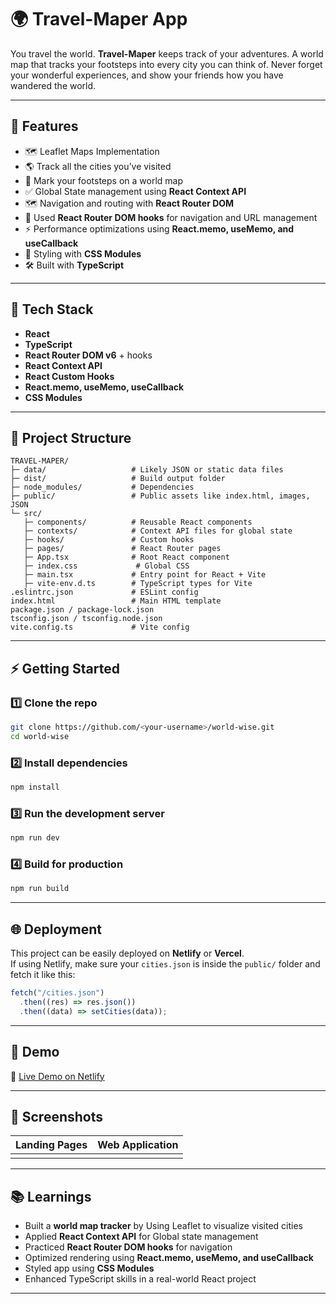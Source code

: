 # 🌍 Travel-Maper App

You travel the world. **Travel-Maper** keeps track of your adventures. A world map that tracks your footsteps into every city you can think of. Never forget your wonderful experiences, and show your friends how you have wandered the world.

---

## 🚀 Features

- 🗺️ Leaflet Maps Implementation
- 🌎 Track all the cities you’ve visited
- 📍 Mark your footsteps on a world map
- ✅ Global State management using **React Context API**
- 🗺️ Navigation and routing with **React Router DOM**
- 🔗 Used **React Router DOM hooks** for navigation and URL management
- ⚡ Performance optimizations using **React.memo, useMemo, and useCallback**
- 🎨 Styling with **CSS Modules**
- 🛠️ Built with **TypeScript**

---

## 🧰 Tech Stack

- **React**
- **TypeScript**
- **React Router DOM v6** + hooks 
- **React Context API**
- **React Custom Hooks**
- **React.memo, useMemo, useCallback**
- **CSS Modules**

---

## 📂 Project Structure

```
TRAVEL-MAPER/
├─ data/                   # Likely JSON or static data files
├─ dist/                   # Build output folder
├─ node_modules/           # Dependencies
├─ public/                 # Public assets like index.html, images, JSON
└─ src/
   ├─ components/          # Reusable React components
   ├─ contexts/            # Context API files for global state
   ├─ hooks/               # Custom hooks
   ├─ pages/               # React Router pages
   ├─ App.tsx              # Root React component
   ├─ index.css             # Global CSS
   ├─ main.tsx             # Entry point for React + Vite
   ├─ vite-env.d.ts        # TypeScript types for Vite
.eslintrc.json             # ESLint config
index.html                 # Main HTML template
package.json / package-lock.json
tsconfig.json / tsconfig.node.json
vite.config.ts             # Vite config
```

---

## ⚡ Getting Started

### 1️⃣ Clone the repo

```bash
git clone https://github.com/<your-username>/world-wise.git
cd world-wise
```

### 2️⃣ Install dependencies

```bash
npm install
```

### 3️⃣ Run the development server

```bash
npm run dev
```

### 4️⃣ Build for production

```bash
npm run build
```

---

## 🌐 Deployment

This project can be easily deployed on **Netlify** or **Vercel**.\
If using Netlify, make sure your `cities.json` is inside the `public/` folder and fetch it like this:

```ts
fetch("/cities.json")
  .then((res) => res.json())
  .then((data) => setCities(data));
```

---

## 🎥 Demo

🔗 [Live Demo on Netlify](https://your-app-link.netlify.app)

---

## 📸 Screenshots

| Landing Pages | Web Application | 
| ------------- | --------------- |
|               |                 |

---

## 📚 Learnings

- Built a **world map tracker** by Using Leaflet to visualize visited cities
- Applied **React Context API** for Global state management
- Practiced **React Router DOM hooks** for navigation
- Optimized rendering using **React.memo, useMemo, and useCallback**
- Styled app using **CSS Modules**
- Enhanced TypeScript skills in a real-world React project

---



